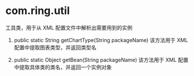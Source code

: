 # com.ring.util
工具类，用于从 XML 配置文件中解析出需要用到的实例

1. public static String getChartType(String packageName)
该方法用于 XML 配置中提取图表类型，并返回类型名

2. public static Object getBean(String packageName) 
该方法用于 XML 配置中提取具体类的类名，并返回一个实例对象